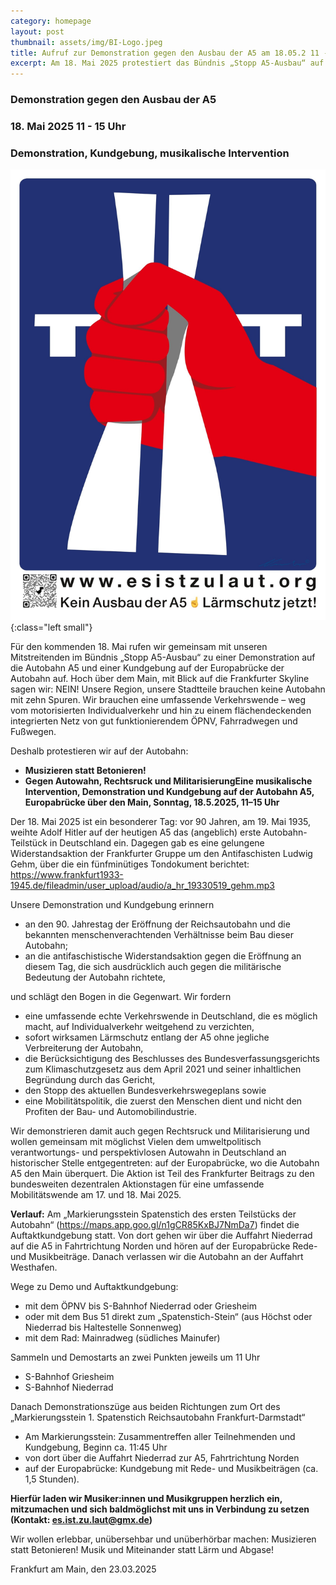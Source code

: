 ```yaml
---
category: homepage
layout: post
thumbnail: assets/img/BI-Logo.jpeg
title: Aufruf zur Demonstration gegen den Ausbau der A5 am 18.05.2 11 - 15 Uhr
excerpt: Am 18. Mai 2025 protestiert das Bündnis „Stopp A5-Ausbau“ auf der Europabrücke in Frankfurt für eine echte Verkehrswende und gegen Lärm, Autowahn und Militarisierung. Unter dem Motto „Musizieren statt Betonieren“ wird die Autobahn zur Bühne für Widerstand und Musik.
---
```

### Demonstration gegen den Ausbau der A5
### 18. Mai 2025 11 - 15 Uhr
### Demonstration, Kundgebung, musikalische Intervention

![Baustelle](/assets/img/BI-Logo.jpeg){:class="left small"}

Für den kommenden 18. Mai rufen wir gemeinsam mit unseren Mitstreitenden im Bündnis „Stopp A5-Ausbau“ zu einer Demonstration auf die Autobahn A5 und einer Kundgebung auf der Europabrücke der Autobahn auf. 
Hoch über dem Main, mit Blick auf die Frankfurter Skyline sagen wir: NEIN! Unsere Region, unsere Stadtteile brauchen keine Autobahn mit zehn Spuren. Wir brauchen eine umfassende Verkehrswende – weg vom motorisierten Individualverkehr und hin zu einem flächendeckenden integrierten Netz von gut funktionierendem ÖPNV, Fahrradwegen und Fußwegen. 

Deshalb protestieren wir auf der Autobahn:
- **Musizieren statt Betonieren!**
- **Gegen Autowahn, Rechtsruck und MilitarisierungEine musikalische Intervention, Demonstration und Kundgebung auf der Autobahn A5, Europabrücke über den Main, Sonntag, 18.5.2025, 11–15 Uhr**

Der 18. Mai 2025 ist ein besonderer Tag: vor 90 Jahren, am 19. Mai 1935, weihte Adolf Hitler auf der heutigen A5 das (angeblich) erste Autobahn-Teilstück in Deutschland ein. 
Dagegen gab es eine gelungene Widerstandsaktion der Frankfurter Gruppe um den Antifaschisten Ludwig Gehm, über die ein fünfminütiges Tondokument berichtet: <https://www.frankfurt1933-1945.de/fileadmin/user_upload/audio/a_hr_19330519_gehm.mp3>

Unsere Demonstration und Kundgebung erinnern
- an den 90. Jahrestag der Eröffnung der Reichsautobahn und die bekannten menschenverachtenden Verhältnisse beim Bau dieser Autobahn;
- an die antifaschistische Widerstandsaktion gegen die Eröffnung an diesem Tag, die sich ausdrücklich auch gegen die militärische Bedeutung der Autobahn richtete,

und schlägt den Bogen in die Gegenwart. Wir fordern
- eine umfassende echte Verkehrswende in Deutschland, die es möglich macht, auf Individualverkehr weitgehend zu verzichten,
- sofort wirksamen Lärmschutz entlang der A5 ohne jegliche Verbreiterung der Autobahn,
- die Berücksichtigung des Beschlusses des Bundesverfassungsgerichts zum Klimaschutzgesetz aus dem April 2021 und seiner inhaltlichen Begründung durch das Gericht,
- den Stopp des aktuellen Bundesverkehrswegeplans sowie
- eine Mobilitätspolitik, die zuerst den Menschen dient und nicht den Profiten der Bau- und Automobilindustrie.

Wir demonstrieren damit auch gegen Rechtsruck und Militarisierung und wollen gemeinsam mit möglichst Vielen dem umweltpolitisch verantwortungs- und perspektivlosen Autowahn in Deutschland an historischer Stelle entgegentreten: auf der Europabrücke, wo die Autobahn A5 den Main überquert. Die Aktion ist Teil des Frankfurter Beitrags zu den bundesweiten dezentralen Aktionstagen für eine umfassende Mobilitätswende am 17. und 18. Mai 2025.

**Verlauf:**
Am „Markierungsstein Spatenstich des ersten Teilstücks der Autobahn“ (<https://maps.app.goo.gl/n1gCR85KxBJ7NmDa7>) findet die Auftaktkundgebung statt. Von dort gehen wir über die Auffahrt Niederrad auf die A5 in Fahrtrichtung Norden und hören auf der Europabrücke Rede- und Musikbeiträge. Danach verlassen wir die Autobahn an der Auffahrt Westhafen.

Wege zu Demo und Auftaktkundgebung:
- mit dem ÖPNV bis S-Bahnhof Niederrad oder Griesheim
- oder mit dem Bus 51 direkt zum „Spatenstich-Stein“ (aus Höchst oder Niederrad bis Haltestelle Sonnenweg)
- mit dem Rad: Mainradweg (südliches Mainufer)

Sammeln und Demostarts an zwei Punkten jeweils um 11 Uhr
- S-Bahnhof Griesheim
- S-Bahnhof Niederrad

Danach Demonstrationszüge aus beiden Richtungen zum Ort des „Markierungsstein 1. Spatenstich Reichsautobahn Frankfurt-Darmstadt“

- Am Markierungsstein: Zusammentreffen aller Teilnehmenden und Kundgebung, Beginn ca. 11:45 Uhr
- von dort über die Auffahrt Niederrad zur A5, Fahrtrichtung Norden
- auf der Europabrücke: Kundgebung mit Rede- und Musikbeiträgen (ca. 1,5 Stunden).

**Hierfür laden wir Musiker:innen und Musikgruppen herzlich ein, mitzumachen und sich baldmöglichst mit uns in Verbindung zu setzen
(Kontakt: es.ist.zu.laut@gmx.de)**

Wir wollen erlebbar, unübersehbar und unüberhörbar machen: Musizieren statt Betonieren! Musik und Miteinander statt Lärm und Abgase!

Frankfurt am Main, den 23.03.2025
